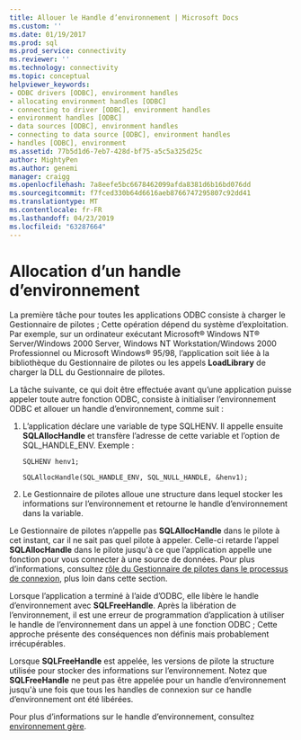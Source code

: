 ```yaml
---
title: Allouer le Handle d’environnement | Microsoft Docs
ms.custom: ''
ms.date: 01/19/2017
ms.prod: sql
ms.prod_service: connectivity
ms.reviewer: ''
ms.technology: connectivity
ms.topic: conceptual
helpviewer_keywords:
- ODBC drivers [ODBC], environment handles
- allocating environment handles [ODBC]
- connecting to driver [ODBC], environment handles
- environment handles [ODBC]
- data sources [ODBC], environment handles
- connecting to data source [ODBC], environment handles
- handles [ODBC], environment
ms.assetid: 77b5d1d6-7eb7-428d-bf75-a5c5a325d25c
author: MightyPen
ms.author: genemi
manager: craigg
ms.openlocfilehash: 7a8eefe5bc6678462099afda8381d6b16bd076dd
ms.sourcegitcommit: f7fced330b64d6616aeb8766747295807c92dd41
ms.translationtype: MT
ms.contentlocale: fr-FR
ms.lasthandoff: 04/23/2019
ms.locfileid: "63287664"
---
```

# <a name="allocating-the-environment-handle"></a>Allocation d’un handle d’environnement
La première tâche pour toutes les applications ODBC consiste à charger le Gestionnaire de pilotes ; Cette opération dépend du système d’exploitation. Par exemple, sur un ordinateur exécutant Microsoft® Windows NT® Server/Windows 2000 Server, Windows NT Workstation/Windows 2000 Professionnel ou Microsoft Windows® 95/98, l’application soit liée à la bibliothèque du Gestionnaire de pilotes ou les appels  **LoadLibrary** de charger la DLL du Gestionnaire de pilotes.  
  
 La tâche suivante, ce qui doit être effectuée avant qu’une application puisse appeler toute autre fonction ODBC, consiste à initialiser l’environnement ODBC et allouer un handle d’environnement, comme suit :  
  
1.  L’application déclare une variable de type SQLHENV. Il appelle ensuite **SQLAllocHandle** et transfère l’adresse de cette variable et l’option de SQL_HANDLE_ENV. Exemple :  
  
    ```  
    SQLHENV henv1;  
  
    SQLAllocHandle(SQL_HANDLE_ENV, SQL_NULL_HANDLE, &henv1);  
    ```  
  
2.  Le Gestionnaire de pilotes alloue une structure dans lequel stocker les informations sur l’environnement et retourne le handle d’environnement dans la variable.  
  
 Le Gestionnaire de pilotes n’appelle pas **SQLAllocHandle** dans le pilote à cet instant, car il ne sait pas quel pilote à appeler. Celle-ci retarde l’appel **SQLAllocHandle** dans le pilote jusqu'à ce que l’application appelle une fonction pour vous connecter à une source de données. Pour plus d’informations, consultez [rôle du Gestionnaire de pilotes dans le processus de connexion](../../../odbc/reference/develop-app/driver-manager-s-role-in-the-connection-process.md), plus loin dans cette section.  
  
 Lorsque l’application a terminé à l’aide d’ODBC, elle libère le handle d’environnement avec **SQLFreeHandle**. Après la libération de l’environnement, il est une erreur de programmation d’application à utiliser le handle de l’environnement dans un appel à une fonction ODBC ; Cette approche présente des conséquences non définis mais probablement irrécupérables.  
  
 Lorsque **SQLFreeHandle** est appelée, les versions de pilote la structure utilisée pour stocker des informations sur l’environnement. Notez que **SQLFreeHandle** ne peut pas être appelée pour un handle d’environnement jusqu'à une fois que tous les handles de connexion sur ce handle d’environnement ont été libérées.  
  
 Pour plus d’informations sur le handle d’environnement, consultez [environnement gère](../../../odbc/reference/develop-app/environment-handles.md).
